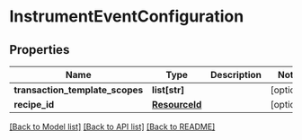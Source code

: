# InstrumentEventConfiguration


## Properties
Name | Type | Description | Notes
------------ | ------------- | ------------- | -------------
**transaction_template_scopes** | **list[str]** |  | [optional] 
**recipe_id** | [**ResourceId**](ResourceId.md) |  | [optional] 

[[Back to Model list]](../README.md#documentation-for-models) [[Back to API list]](../README.md#documentation-for-api-endpoints) [[Back to README]](../README.md)



